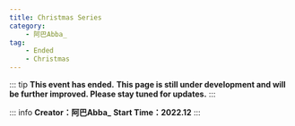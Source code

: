 ```yaml
---
title: Christmas Series
category: 
    - 阿巴Abba_
tag:
    - Ended
    - Christmas
--- 
```

::: tip
**This event has ended.**
**This page is still under development and will be further improved. Please stay tuned for updates.**
:::

::: info
**Creator：阿巴Abba_**
**Start Time：2022.12**
:::